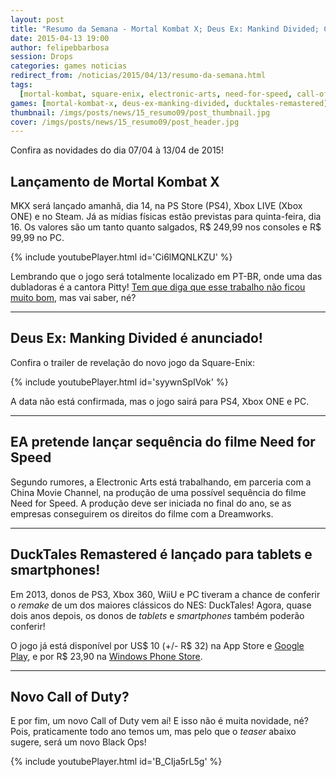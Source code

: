 ```yaml
---
layout: post
title: "Resumo da Semana - Mortal Kombat X; Deus Ex: Mankind Divided; Continuação do filme de Need for Speed e mais.. "
date: 2015-04-13 19:00
author: felipebbarbosa
session: Drops
categories: games noticias
redirect_from: /noticias/2015/04/13/resumo-da-semana.html
tags:
  [mortal-kombat, square-enix, electronic-arts, need-for-speed, call-of-duty]
games: [mortal-kombat-x, deus-ex-manking-divided, ducktales-remastered]
thumbnail: /imgs/posts/news/15_resumo09/post_thumbnail.jpg
cover: /imgs/posts/news/15_resumo09/post_header.jpg
---
```


Confira as novidades do dia 07/04 à 13/04 de 2015!

<!--more-->

## Lançamento de Mortal Kombat X

MKX será lançado amanhã, dia 14, na PS Store (PS4), Xbox LIVE (Xbox ONE) e no Steam. Já as mídias físicas estão previstas para quinta-feira, dia 16. Os valores são um tanto quanto salgados, R$ 249,99 nos consoles e R$ 99,99 no PC.

{% include youtubePlayer.html id='Ci6lMQNLKZU' %}

Lembrando que o jogo será totalmente localizado em PT-BR, onde uma das dubladoras é a cantora Pitty! [Tem que diga que esse trabalho não ficou muito bom](http://overloadr.com.br/noticias/2015/04/cenas-dubladas-de-mortal-kombat-x-vazam-e-mostram-problemas-na-localizacao-jogo/), mas vai saber, né?

---

## Deus Ex: Manking Divided é anunciado!

Confira o trailer de revelação do novo jogo da Square-Enix:

{% include youtubePlayer.html id='syywnSpIVok' %}

A data não está confirmada, mas o jogo sairá para PS4, Xbox ONE e PC.

---

## EA pretende lançar sequência do filme Need for Speed

Segundo rumores, a Electronic Arts está trabalhando, em parceria com a China Movie Channel, na produção de uma possível sequência do filme Need for Speed. A produção deve ser iniciada no final do ano, se as empresas conseguirem os direitos do filme com a Dreamworks.

---

## DuckTales Remastered é lançado para tablets e smartphones!

Em 2013, donos de PS3, Xbox 360, WiiU e PC tiveram a chance de conferir o _remake_ de um dos maiores clássicos do NES: DuckTales! Agora, quase dois anos depois, os donos de _tablets_ e _smartphones_ também poderão conferir!

O jogo já está disponível por US$ 10 (+/- R$ 32) na App Store e [Google Play](https://play.google.com/store/apps/details?id=com.disney.ducktalesremastered_goo&hl=pt-BR), e por R\$ 23,90 na [Windows Phone Store](http://www.windowsphone.com/pt-br/store/app/ducktales-remastered/5ac7627c-08d0-42b8-8100-17b3a2c0c5b2).

---

## Novo Call of Duty?

E por fim, um novo Call of Duty vem aí! E isso não é muita novidade, né? Pois, praticamente todo ano temos um, mas pelo que o _teaser_ abaixo sugere, será um novo Black Ops!

{% include youtubePlayer.html id='B_CIja5rL5g' %}
